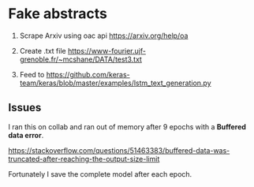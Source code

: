 # Fake abstracts

1. Scrape Arxiv using oac api https://arxiv.org/help/oa

1. Create .txt file  https://www-fourier.ujf-grenoble.fr/~mcshane/DATA/test3.txt
1. Feed  to  https://github.com/keras-team/keras/blob/master/examples/lstm_text_generation.py


## Issues

I ran this on collab and ran out of memory after 9 epochs with a **Buffered data error**.

https://stackoverflow.com/questions/51463383/buffered-data-was-truncated-after-reaching-the-output-size-limit

Fortunately I save the complete model after each epoch.





